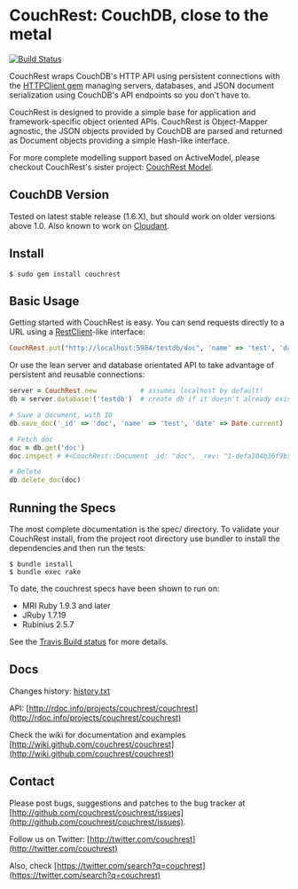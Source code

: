 # CouchRest: CouchDB, close to the metal

[![Build Status](https://travis-ci.org/couchrest/couchrest.png)](https://travis-ci.org/couchrest/couchrest)

CouchRest wraps CouchDB's HTTP API using persistent connections with the [HTTPClient gem](https://github.com/nahi/httpclient) managing servers, databases, and JSON document serialization using CouchDB's API endpoints so you don't have to.

CouchRest is designed to provide a simple base for application and framework-specific object oriented APIs. CouchRest is Object-Mapper agnostic, the JSON objects provided by CouchDB are parsed and returned as Document objects providing a simple Hash-like interface.

For more complete modelling support based on ActiveModel, please checkout CouchRest's sister project: [CouchRest Model](https://github.com/couchrest/couchrest_model).

## CouchDB Version

Tested on latest stable release (1.6.X), but should work on older versions above 1.0. Also known to work on [Cloudant](http://cloudant.com).

## Install

    $ sudo gem install couchrest

## Basic Usage

Getting started with CouchRest is easy. You can send requests directly to a URL using a [RestClient](https://github.com/rest-client/rest-client)-like interface:

```ruby
CouchRest.put("http://localhost:5984/testdb/doc", 'name' => 'test', 'date' => Date.current)
```

Or use the lean server and database orientated API to take advantage of persistent and reusable connections:

```ruby
server = CouchRest.new           # assumes localhost by default!
db = server.database!('testdb')  # create db if it doesn't already exist

# Save a document, with ID
db.save_doc('_id' => 'doc', 'name' => 'test', 'date' => Date.current)

# Fetch doc
doc = db.get('doc')
doc.inspect # #<CouchRest::Document _id: "doc", _rev: "1-defa304b36f9b3ef3ed606cc45d02fe2", name: "test", date: "2015-07-13">

# Delete
db.delete_doc(doc)
```

## Running the Specs

The most complete documentation is the spec/ directory. To validate your
CouchRest install, from the project root directory use bundler to install 
the dependencies and then run the tests:

    $ bundle install
    $ bundle exec rake

To date, the couchrest specs have been shown to run on:

 * MRI Ruby 1.9.3 and later
 * JRuby 1.7.19
 * Rubinius 2.5.7

See the [Travis Build status](https://travis-ci.org/couchrest/couchrest) for more details.

## Docs

Changes history: [history.txt](./history.txt)

API: [http://rdoc.info/projects/couchrest/couchrest](http://rdoc.info/projects/couchrest/couchrest)

Check the wiki for documentation and examples [http://wiki.github.com/couchrest/couchrest](http://wiki.github.com/couchrest/couchrest)

## Contact

Please post bugs, suggestions and patches to the bug tracker at [http://github.com/couchrest/couchrest/issues](http://github.com/couchrest/couchrest/issues).

Follow us on Twitter: [http://twitter.com/couchrest](http://twitter.com/couchrest)

Also, check [https://twitter.com/search?q=couchrest](https://twitter.com/search?q=couchrest)

